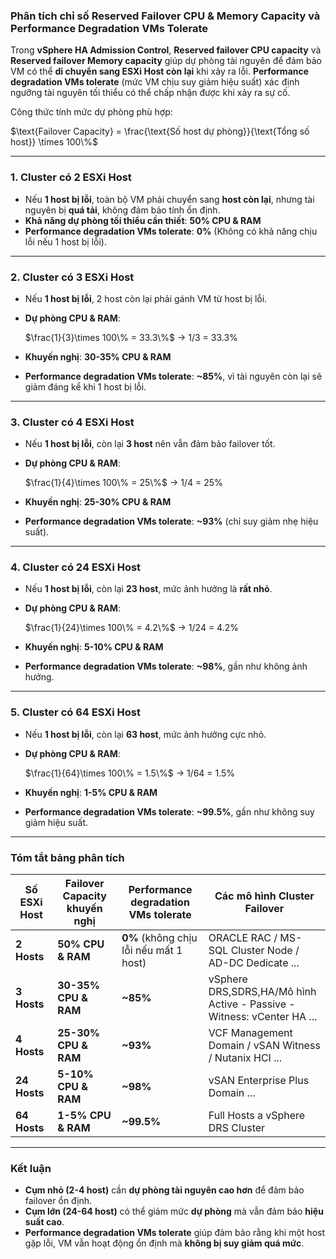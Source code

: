 ### **Phân tích chỉ số Reserved Failover CPU & Memory Capacity và Performance Degradation VMs Tolerate**  

Trong **vSphere HA Admission Control**, **Reserved failover CPU capacity** và **Reserved failover Memory capacity** giúp dự phòng tài nguyên để đảm bảo VM có thể **di chuyển sang ESXi Host còn lại** khi xảy ra lỗi. **Performance degradation VMs tolerate** (mức VM chịu suy giảm hiệu suất) xác định ngưỡng tài nguyên tối thiểu có thể chấp nhận được khi xảy ra sự cố.  

Công thức tính mức dự phòng phù hợp:  

 $\text{Failover Capacity} = \frac{\text{Số host dự phòng}}{\text{Tổng số host}} \times 100\%$

---

### **1. Cluster có 2 ESXi Host**
- Nếu **1 host bị lỗi**, toàn bộ VM phải chuyển sang **host còn lại**, nhưng tài nguyên bị **quá tải**, không đảm bảo tính ổn định.
- **Khả năng dự phòng tối thiểu cần thiết**: **50% CPU & RAM**
- **Performance degradation VMs tolerate**: **0%** (Không có khả năng chịu lỗi nếu 1 host bị lỗi).

---

### **2. Cluster có 3 ESXi Host**
- Nếu **1 host bị lỗi**, 2 host còn lại phải gánh VM từ host bị lỗi.
- **Dự phòng CPU & RAM**:  
  
  $\frac{1}{3}\times 100\% = 33.3\%$ -> 1/3 = 33.3%

- **Khuyến nghị**: **30-35% CPU & RAM**
- **Performance degradation VMs tolerate**: **~85%**, vì tài nguyên còn lại sẽ giảm đáng kể khi 1 host bị lỗi.

---

### **3. Cluster có 4 ESXi Host**
- Nếu **1 host bị lỗi**, còn lại **3 host** nên vẫn đảm bảo failover tốt.
- **Dự phòng CPU & RAM**:  
  
  $\frac{1}{4}\times 100\% = 25\%$ -> 1/4 = 25%
  
- **Khuyến nghị**: **25-30% CPU & RAM**
- **Performance degradation VMs tolerate**: **~93%** (chỉ suy giảm nhẹ hiệu suất).

---

### **4. Cluster có 24 ESXi Host**
- Nếu **1 host bị lỗi**, còn lại **23 host**, mức ảnh hưởng là **rất nhỏ**.
- **Dự phòng CPU & RAM**:  
  
  $\frac{1}{24}\times 100\% = 4.2\%$ -> 1/24 = 4.2%
  
- **Khuyến nghị**: **5-10% CPU & RAM**
- **Performance degradation VMs tolerate**: **~98%**, gần như không ảnh hưởng.

---

### **5. Cluster có 64 ESXi Host**
- Nếu **1 host bị lỗi**, còn lại **63 host**, mức ảnh hưởng cực nhỏ.
- **Dự phòng CPU & RAM**:  
  
  $\frac{1}{64}\times 100\% = 1.5\%$ -> 1/64 = 1.5%
  
- **Khuyến nghị**: **1-5% CPU & RAM**
- **Performance degradation VMs tolerate**: **~99.5%**, gần như không suy giảm hiệu suất.

---

### **Tóm tắt bảng phân tích**
| **Số ESXi Host** | **Failover Capacity khuyến nghị** | **Performance degradation VMs tolerate** | **Các mô hình Cluster Failover** |
|-----------------|---------------------------|----------------------------------|-----------------------------------|
| **2 Hosts**  | **50% CPU & RAM** | **0%** (không chịu lỗi nếu mất 1 host) | ORACLE RAC / MS-SQL Cluster Node / AD-DC Dedicate ... |
| **3 Hosts**  | **30-35% CPU & RAM** | **~85%** | vSphere DRS,SDRS,HA/Mô hình Active - Passive - Witness: vCenter HA ... | 
| **4 Hosts**  | **25-30% CPU & RAM** | **~93%** | VCF Management Domain / vSAN Witness / Nutanix HCI ... |
| **24 Hosts** | **5-10% CPU & RAM** | **~98%** | vSAN Enterprise Plus Domain ... |
| **64 Hosts** | **1-5% CPU & RAM** | **~99.5%** | Full Hosts a vSphere DRS Cluster |

---

### **Kết luận**
- **Cụm nhỏ (2-4 host)** cần **dự phòng tài nguyên cao hơn** để đảm bảo failover ổn định.
- **Cụm lớn (24-64 host)** có thể giảm mức **dự phòng** mà vẫn đảm bảo **hiệu suất cao**.
- **Performance degradation VMs tolerate** giúp đảm bảo rằng khi một host gặp lỗi, VM vẫn hoạt động ổn định mà **không bị suy giảm quá mức**.
